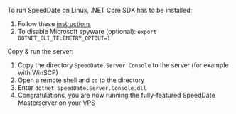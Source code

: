 To run SpeedDate on Linux, .NET Core SDK has to be installed:

1. Follow these [instructions](https://www.microsoft.com/net/download/linux-package-manager/ubuntu18-04/sdk-current)
1. To disable Microsoft spyware (optional): `export DOTNET_CLI_TELEMETRY_OPTOUT=1`

Copy & run the server:
1. Copy the directory `SpeedDate.Server.Console` to the server (for example with WinSCP)
1. Open a remote shell and `cd` to the directory
1. Enter `dotnet SpeedDate.Server.Console.dll`
1. Congratulations, you are now running the fully-featured SpeedDate Masterserver on your VPS